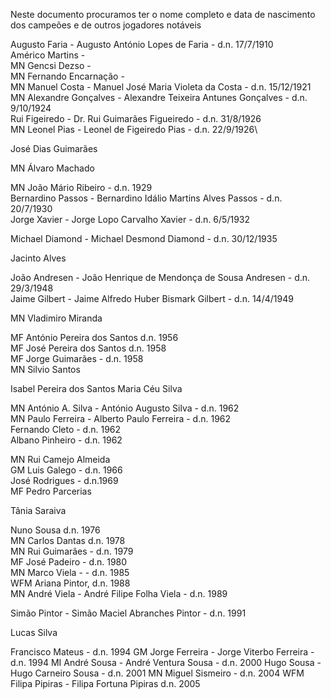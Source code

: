 Neste documento procuramos ter o nome completo e data de nascimento dos campeões e de outros jogadores notáveis


Augusto Faria - Augusto António Lopes de Faria - d.n. 17/7/1910\
Américo Martins - \
MN Gencsi Dezso - \
MN Fernando Encarnação - \
MN Manuel Costa - Manuel José Maria Violeta da Costa - d.n. 15/12/1921\
MN Alexandre Gonçalves - Alexandre Teixeira Antunes Gonçalves - d.n. 9/10/1924\
Rui Figeiredo - Dr. Rui Guimarães Figueiredo - d.n. 31/8/1926\
MN Leonel Pias - Leonel de Figeiredo Pias - d.n. 22/9/1926\

José Dias Guimarães

MN Álvaro Machado

MN João Mário Ribeiro - d.n. 1929\
Bernardino Passos - Bernardino Idálio Martins Alves Passos - d.n. 20/7/1930\
Jorge Xavier - Jorge Lopo Carvalho Xavier - d.n. 6/5/1932

Michael Diamond - Michael Desmond Diamond - d.n. 30/12/1935

Jacinto Alves

João Andresen - João Henrique de Mendonça de Sousa Andresen - d.n. 29/3/1948\
Jaime Gilbert - Jaime Alfredo Huber Bismark Gilbert - d.n. 14/4/1949

MN Vladimiro Miranda

MF António Pereira dos Santos d.n. 1956\
MF José Pereira dos Santos d.n. 1958\
MF Jorge Guimarães - d.n. 1958\
MN Silvio Santos

Isabel Pereira dos Santos
Maria Céu Silva

MN António A. Silva - António Augusto Silva - d.n. 1962\
MN Paulo Ferreira - Alberto Paulo Ferreira - d.n. 1962\
Fernando Cleto - d.n. 1962\
Albano Pinheiro - d.n. 1962

MN Rui Camejo Almeida\
GM Luis Galego - d.n. 1966\
José Rodrigues - d.n.1969\
MF Pedro Parcerias

Tânia Saraiva

Nuno Sousa d.n. 1976\
MN Carlos Dantas d.n. 1978\
MN Rui Guimarães - d.n. 1979\
MF José Padeiro - d.n. 1980\
MN Marco Viela - - d.n. 1985\
WFM Ariana Pintor, d.n. 1988\
MN André Viela - André Filipe Folha Viela - d.n. 1989

Simão Pintor - Simão Maciel Abranches Pintor - d.n. 1991

Lucas Silva

Francisco Mateus - d.n. 1994
GM Jorge Ferreira - Jorge Viterbo Ferreira - d.n. 1994
MI André Sousa - André Ventura Sousa - d.n. 2000
Hugo Sousa - Hugo Carneiro Sousa - d.n. 2001
MN Miguel Sismeiro - d.n. 2004
WFM Filipa Pipiras - Filipa Fortuna Pipiras d.n. 2005
